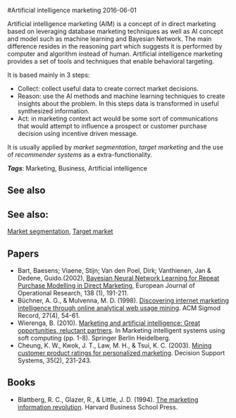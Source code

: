 
#Artificial intelligence marketing
2016-06-01

Artificial intelligence marketing (AIM) is a concept of in direct marketing based on leveraging database marketing techniques as well as AI concept and model such as machine learning and Bayesian Network. The main difference resides in the reasoning part which suggests it is performed by computer and algorithm instead of human. Artificial intelligence marketing provides a set of tools and techniques that enable behavioral targeting.

It is based mainly in 3 steps:
* Collect: collect useful data to create correct market decisions.
* Reason: use the AI methods and machine learning techniques to create insights about the problem. In this steps data is transformed in useful synthesized information.
* Act: in marketing context act would be some sort of communications that would attempt to influence a prospect or customer purchase decision using incentive driven message.

It is usually applied by *market segmentation*, *target marketing* and the use of *recommender systems* as a extra-functionality.

***Tags***: Marketing, Business, Artificial intelligence

## See also
## See also:
[Market segmentation](/market_segmentation), [Target market](/target_market)
## Papers
* Bart, Baesens; Viaene, Stijn; Van den Poel, Dirk; Vanthienen, Jan & Dedene, Guido.(2002), [Bayesian Neural Network Learning for Repeat Purchase Modelling in Direct Marketing](http://econpapers.repec.org/paper/rugrugwps/02_2F154.htm), European Journal of Operational Research, 138 (1), 191-211.
* Büchner, A. G., & Mulvenna, M. D. (1998). [Discovering internet marketing intelligence through online analytical web usage mining](https://www.researchgate.net/profile/Maurice_Mulvenna/publication/220415836_Discovering_Internet_Marketing_Intelligence_through_Online_Analytical_Web_Usage_Mining/links/54230b030cf26120b7a6b989.pdf). ACM Sigmod Record, 27(4), 54-61.
* Wierenga, B. (2010). [Marketing and artificial intelligence: Great opportunities, reluctant partners](http://www.academia.edu/download/46097775/SOFT_COMPUTING.pdf#page=16). In Marketing intelligent systems using soft computing (pp. 1-8). Springer Berlin Heidelberg.
* Cheung, K. W., Kwok, J. T., Law, M. H., & Tsui, K. C. (2003). [Mining customer product ratings for personalized marketing](https://www.researchgate.net/profile/Kwok_Ching_Tsui/publication/262406306_Mining_customer_product_rating_for_personalized_marketing/links/0fcfd50bdec4840fe5000000.pdf). Decision Support Systems, 35(2), 231-243.

## Books
* Blattberg, R. C., Glazer, R., & Little, J. D. (1994). [The marketing information revolution](https://www.goodreads.com/book/show/1254431.The_Marketing_Information_Revolution). Harvard Business School Press.


